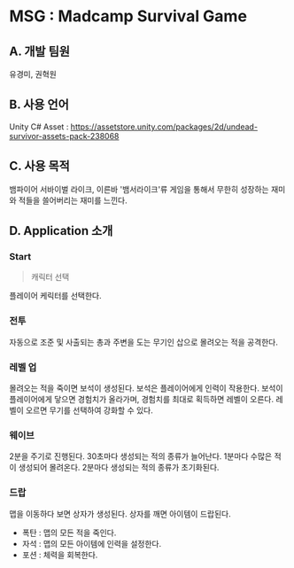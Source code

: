# MSG : Madcamp Survival Game
## A. 개발 팀원
유경미, 권혁원

## B. 사용 언어
Unity
C#
Asset : https://assetstore.unity.com/packages/2d/undead-survivor-assets-pack-238068

## C. 사용 목적
뱀파이어 서바이벌 라이크, 이른바 '뱀서라이크'류 게임을 통해서 무한히 성장하는 재미와 적들을 쓸어버리는 재미를 느낀다.

## D. Application 소개
### Start
> 캐릭터 선택

플레이어 케릭터를 선택한다.

### 전투
자동으로 조준 및 사출되는 총과 주변을 도는 무기인 삽으로 몰려오는 적을 공격한다.

### 레벨 업
몰려오는 적을 죽이면 보석이 생성된다.
보석은 플레이어에게 인력이 작용한다.
보석이 플레이어에게 닿으면 경험치가 올라가며, 경험치를 최대로 획득하면 레벨이 오른다.
레벨이 오르면 무기를 선택하여 강화할 수 있다.

### 웨이브
2분을 주기로 진행된다.
30초마다 생성되는 적의 종류가 늘어난다.
1분마다 수많은 적이 생성되어 몰려온다.
2분마다 생성되는 적의 종류가 초기화된다.

### 드랍
맵을 이동하다 보면 상자가 생성된다.
상자를 깨면 아이템이 드랍된다.
- 폭탄 : 맵의 모든 적을 죽인다.
- 자석 : 맵의 모든 아이템에 인력을 설정한다.
- 포션 : 체력을 회복한다.
